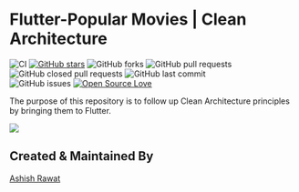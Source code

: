# Flutter-Popular Movies | Clean Architecture
![CI](https://github.com/ashishrawat2911/Flutter-PopularMovies-CleanArchitecture/workflows/popular_movies/badge.svg)
[![GitHub stars](https://img.shields.io/github/stars/ashishrawat2911/Flutter-PopularMovies-CleanArchitecture?style=social)](https://github.com/ashishrawat2911/Flutter-PopularMovies-CleanArchitecture) 
![GitHub forks](https://img.shields.io/github/forks/ashishrawat2911/Flutter-PopularMovies-CleanArchitecture?style=social)
![GitHub pull requests](https://img.shields.io/github/issues-pr/ashishrawat2911/Flutter-PopularMovies-CleanArchitecture)
![GitHub closed pull requests](https://img.shields.io/github/issues-pr-closed/ashishrawat2911/Flutter-PopularMovies-CleanArchitecture) 
![GitHub last commit](https://img.shields.io/github/last-commit/ashishrawat2911/Flutter-PopularMovies-CleanArchitecture)  
![GitHub issues](https://img.shields.io/github/issues-raw/ashishrawat2911/Flutter-PopularMovies-CleanArchitecture) 
[![Open Source Love](https://badges.frapsoft.com/os/v2/open-source.svg?v=103)](https://github.com/ashishrawat2911/Flutter-PopularMovies-CleanArchitecture)

The purpose of this repository is to follow up Clean Architecture principles by bringing them to Flutter.

![](https://raw.githubusercontent.com/ashishrawat2911/Flutter-PopularMovies/master/screenshots/movies_screen.png)
## Created & Maintained By
[Ashish Rawat](https://linktr.ee/ashishrawat2911)
